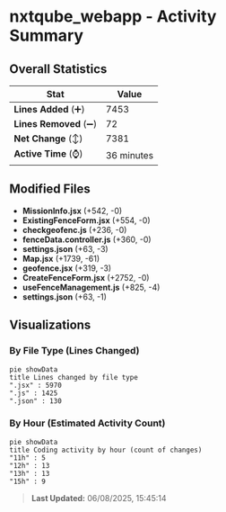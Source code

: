 # nxtqube_webapp - Activity Summary 

## Overall Statistics

| Stat                   | Value                                                             |
| ---------------------- | ----------------------------------------------------------------- |
| **Lines Added** (➕)   | 7453                                          |
| **Lines Removed** (➖) | 72                                        |
| **Net Change** (↕)    | 7381                |
| **Active Time** (⌚)   | 36 minutes |


## Modified Files
- **MissionInfo.jsx** (+542, -0)
- **ExistingFenceForm.jsx** (+554, -0)
- **checkgeofenc.js** (+236, -0)
- **fenceData.controller.js** (+360, -0)
- **settings.json** (+63, -3)
- **Map.jsx** (+1739, -61)
- **geofence.jsx** (+319, -3)
- **CreateFenceForm.jsx** (+2752, -0)
- **useFenceManagement.js** (+825, -4)
- **settings.json** (+63, -1)

## Visualizations

### By File Type (Lines Changed)

```mermaid
pie showData
title Lines changed by file type
".jsx" : 5970
".js" : 1425
".json" : 130
```

### By Hour (Estimated Activity Count)

```mermaid
pie showData
title Coding activity by hour (count of changes)
"11h" : 5
"12h" : 13
"13h" : 13
"15h" : 9
```


> **Last Updated:** 06/08/2025, 15:45:14